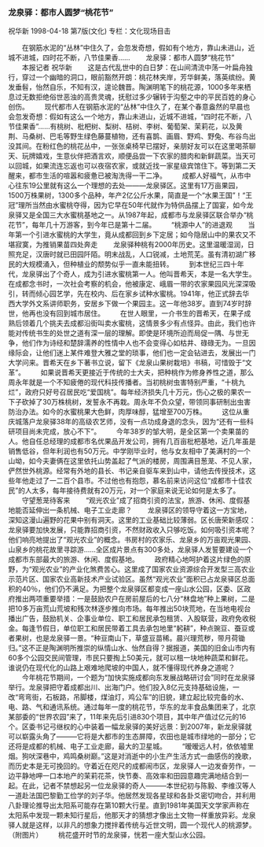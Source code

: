 ### 龙泉驿：都市人圆梦“桃花节”
祝华新
1998-04-18
第7版(文化)
专栏：文化现场目击

　　在钢筋水泥的“丛林”中住久了，会忽发奇想，假如有个地方，靠山未进山，近城不进城，四时花不断，八节佳果香……
　　龙泉驿：都市人圆梦“桃花节”
　　本报记者  祝华新
　　这是古代乱世中的白日梦：在山间清流中荡一叶扁舟独行，穿过一个幽暗的洞口，眼前豁然开朗：桃花林夹岸，芳华鲜美，落英缤纷。黄发垂髫，怡然自乐，不知有汉，遑论魏晋。陶渊明笔下的桃花源，1000多年来栖息过无数拒绝俗世恶浊的高贵灵魂，抚慰过多少辗转于沟壑之中的平民百姓的身心创伤。
　　现代都市人在钢筋水泥的“丛林”中住久了，在某个春意盎然的早晨也会忽发奇想：假如有这么一个地方，靠山未进山，近城不进城，“四时花不断，八节佳果香”……有桃树、枇杷树、梨树、桔树、李树、葡萄架、茉莉花，以及黄荆、马桑树、巴毛等野生绿色藤蔓植物，还有喜鹊、画眉、野鸡、野兔、布谷鸟出没其间。在粉红色的桃花丛中，一张张桌椅早已摆好，亲朋好友可以在这里喝茶聊天、玩牌嬉戏，生意伙伴把酒言欢，顺便品尝一下农家的腊肉和新鲜蔬菜。当天可以回城，如果流连忘返也可以夜宿农家，或就近找一家星级宾馆住下。等到第二天醒来，都市生活的喧嚣和疲惫已被淘洗得一干二净。
　　成都人好福气，从市中心往东19公里就有这么一个理想的去处———龙泉驿区。这里有17万亩果园，1500万株果树，1300多个品种，年产2亿公斤水果，简直是一个“水果王国”！“王冠”理所当然由水蜜桃夺得，因为它早在50年代就作为特供品摆上了国宴，如今龙泉驿又是全国三大水蜜桃基地之一。从1987年起，成都市与龙泉驿区联合举办“桃花节”，每年几十万游客，到今年已是第十二届。
　　“桃源中人”的进退观
　　当年第一个引进水蜜桃的大学生，竟从成都回到乡下定居；如今隐居山中的果农又不堪寂寞，为推销果苗四处奔走
　　龙泉驿种桃有2000年历史。这里温暖湿润，日照充足，汉唐时就已田园阡陌。明末战乱，人口锐减，土地荒芜。虽有清初湖广移民的大规模涌入，但种植业的颓势似乎一直未能扭转。
　　到本世纪三四十年代，龙泉驿出了个奇人，成为引进水蜜桃第一人。他叫晋希天，本是一名大学生。在成都念书时，一次社会考察的机会，他被康定、峨眉一带的农家果园风光深深吸引，转而倾心园艺学，先在校内、后在家乡试种水蜜桃。1941年，他正式辞去华西大学外文系讲师职务，安居乡下做一个果园主。这一年他38岁。直到74岁时辞世，他再也没有回到城市居住。
　　在世人眼里，一介书生的晋希天，在果子成熟后领着几个挑夫去成都沿街叫卖水蜜桃，这情景多少有点怪异。由此，我们也许能对传统书生的处世之道有深一层的理解。即使是环境所迫而局促一隅、与世无争，他们作为诗经和楚辞濡养的性情中人也不会变得心如枯井、碌碌无为。一旦因缘际会，让他们迷上某件难登大雅之堂的琐事，他们也一定会钻进去，发展出一门大学问来。晋希天在乡下著书立说，留下《龙泉山果树栽培》书稿，可惜毁于“文革”。
　　如果说晋希天更接近于传统的士大夫，把种桃作为修身养性之道，那么周永年就是一个不知疲倦的现代科技传播者。当初桃树虫害特别严重，“十桃九烂”，政府只好号召居民吃“爱国桃”。每年经济损失几十万元，伤心之极的果农一下子砍掉了30万株桃树，发誓永不再栽。周永年不负众望，带领同事研制出虫害防治办法。如今的水蜜桃果大色鲜，肉厚味醇，猛增至700万株。
　　这位从重庆城落户龙泉驿38年的高级农艺师，没有一点功成身退的念头，因为“还有一些科研项目尚未完成，放心不下”。
　　今年38岁的邹大明，是全区第一个卖果苗的人。他自任总经理的成都市名优果品开发公司，拥有几百亩枇杷基地，近几年虽是销售低谷，但年利润也有50万元。中学刚毕业时，他与女友相中了美满村的一个山坳，如今夫妻俩在这里依托山势盖起了气派的楼房，周围满目葱茏、不见人家，俨然世外桃源。经常有外地的县长、书记亲自驱车来到山中，请他去传授技术，这些年他走过了一二百个县市。不过他也有抱怨，慕名前来访问这位“成都市十佳农民”的人太多，每年接待费就有20万元，对一个家庭来说无论如何是太多了。
　　守望葱茏待客来
　　“观光农业”成了招商引资的法宝，旅游、休闲、度假基地能否延伸出一条机械、电子工业走廊？
　　龙泉驿区的领导守着这一方宝地，深知这漫山遍野的花果中别有洞天。这里的工业基础比较薄弱。区长唐荣新感叹：龙泉驿要加快发展，只能靠招商引资，不然财政收入只够吃饭。如何吸引资本呢？他们响亮地提出了“观光农业”的概念。书房村的农家乐、龙泉乡的万亩观光果园、山泉乡的桃花故里寻踪游……全区成片景点有300多处，龙泉驿人发誓要建设一个成都市东部最大的旅游、休闲、度假基地。
　　政府精心地呵护着这片绿色的原野，为“观光农业”的产业化煞费苦心。这里成了国家农业资源综合开发型三高农业示范片区、国家农业高新技术产业试验区。虽然“观光农业”面积已占龙泉驿区总面积的40％，他们仍不满足。为把整个龙泉驿区都变成一座山水公园，区委、区政府推出两项重要举措：一是鼓励农户在房前屋后的七八分“林盘地”种上果树，二是把10多万亩荒山荒坡和残次林逐步推向市场。每年推出50块荒地，在当地电视台播出广告，鼓励机关、企事业单位、职工和居民承包租赁、入股联营，政府免收税金。每逢节假日，单位职工和居民带着工具去承包地里“躬耕”，种点豌豆、蚕豆或者果树，也是龙泉驿一景。“种豆南山下，草盛豆苗稀。晨兴理荒秽，带月荷锄归。”这不正是陶渊明所推崇的纵情山水、怡然自得？据报道，美国的旧金山市内有60多个公园交民间管理，市民只要掏上50美元，就可以租一块地种蔬菜和鲜花。谁说仍在现代化的山路上艰难地爬坡的中国人，就不懂得现代养身之道呢？
　　今年桃花节期间，一个题为“加快实施成都向东发展战略研讨会”同时在龙泉驿举行。龙泉驿把守着成都出川、出海门户。他们投入8亿元支持基础设施，一改“弯弯街，石板路，吊脚楼，煤油灯，鸡公车”的旧貌，建立起比较完备的水、电、路、气和通讯系统。通过每年一度的桃花节，华东的龙丰食品集团来了，北京某部委的“世界农园”来了，11年来先后引进830个项目，其中年产值过亿元的16个。区委书记弓继权的心中装着一幅龙泉驿的美好远景：到2007年，新龙泉驿就可以崭露头角了———它将是大都市的生态屏障，农田也是城市绿地的一部分；它还将是成都的机械、电子工业走廊，最大的卫星城。
　　“暧暧远人村，依依墟里烟。狗吠深巷中，鸡鸣桑树巅。”这是对消逝中的小生产生活方式一曲感伤的挽歌，而历史本是无可挽回的。守着近在咫尺的成都闹市区，龙泉驿人一边发奋劳作，一边平静地呷一口本地产的茉莉花茶，快节奏、高效率和田园意趣完满地结合到一起。在此，记者不禁想起另一位龙泉驿的奇人———本世纪初与陈毅、李维汉等人一道赴法国巴黎勤工俭学的刘子华。他居然发现各星球和各卦爻密切吻合，并利用八卦理论推导出太阳系可能存在第10颗大行星。直到1981年美国天文学家声称在太阳系中发现一颗未知行星后，他那天才的猜想才像出土文物一样重放异彩。龙泉驿人就是这样，以非凡的想象力搅拌着传统与近世文明，圆一个现代人的桃源梦。（附图片）
　　桃花盛开时节的龙泉驿，恍若一座大型山水公园。
